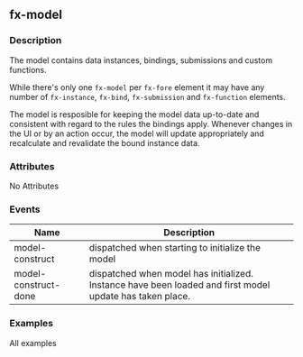 ## fx-model

### Description

The model contains data instances, bindings, submissions and custom 
functions.

While there's only one `fx-model` per `fx-fore` element it may have
any number of `fx-instance`, `fx-bind`, `fx-submission` and `fx-function` elements.

The model is resposible for keeping the model data up-to-date and consistent with regard to the rules
the bindings apply. Whenever changes in the UI or by an action occur, the model will update appropriately and 
recalculate and revalidate the bound instance data.

### Attributes

No Attributes

### Events

| Name | Description |
|------|-------------|
| model-construct | dispatched when starting to initialize the model |
| model-construct-done | dispatched when model has initialized. Instance have been loaded and first model update has taken place. |

### Examples

All examples